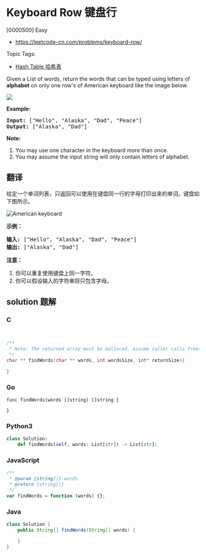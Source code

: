 # Keyboard Row 键盘行

[0000500] Easy

- https://leetcode-cn.com/problems/keyboard-row/

Topic Tags:

- [Hash Table 哈希表](https://leetcode-cn.com/tag/hash-table/)

Given a List of words, return the words that can be typed using letters of **alphabet** on only one row's of American keyboard like the image below.

![](https://assets.leetcode.com/uploads/2018/10/12/keyboard.png)



**Example:**

<pre><b>Input:</b> ["Hello", "Alaska", "Dad", "Peace"]
<b>Output:</b> ["Alaska", "Dad"]
</pre>

**Note:**

1.  You may use one character in the keyboard more than once.
2.  You may assume the input string will only contain letters of alphabet.

## 翻译

给定一个单词列表，只返回可以使用在键盘同一行的字母打印出来的单词。键盘如下图所示。

![American keyboard](https://assets.leetcode-cn.com/aliyun-lc-upload/uploads/2018/10/12/keyboard.png)

**示例：**

<pre><strong>输入:</strong> ["Hello", "Alaska", "Dad", "Peace"]
<strong>输出:</strong> ["Alaska", "Dad"]
</pre>

**注意：**

1.  你可以重复使用键盘上同一字符。
2.  你可以假设输入的字符串将只包含字母。

## solution 题解

### C

```c


/**
 * Note: The returned array must be malloced, assume caller calls free().
 */
char ** findWords(char ** words, int wordsSize, int* returnSize){

}


```

### Go

```golang
func findWords(words []string) []string {

}
```

### Python3

```python
class Solution:
    def findWords(self, words: List[str]) -> List[str]:

```

### JavaScript

```javascript
/**
 * @param {string[]} words
 * @return {string[]}
 */
var findWords = function (words) {};
```

### Java

```java
class Solution {
    public String[] findWords(String[] words) {

    }
}
```
